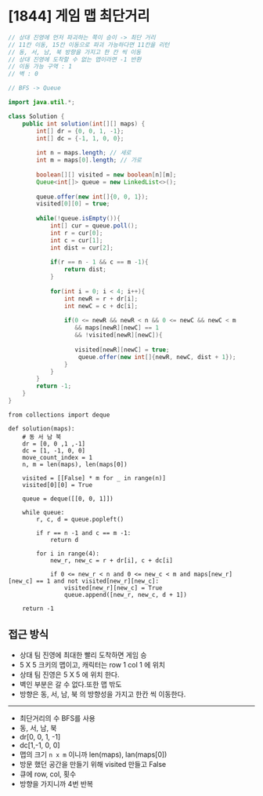 # [1844] 게임 맵 최단거리

```java
// 상대 진영에 먼저 파괴하는 쪽이 승이 -> 최단 거리
// 11칸 이동, 15칸 이동으로 파괴 가능하다면 11칸을 리턴
// 동, 서, 남, 북 방향을 가지고 한 칸 씩 이동
// 상대 진영에 도착할 수 없는 맵이라면 -1 반환
// 이동 가능 구역 : 1
// 벽 : 0

// BFS -> Queue

import java.util.*;

class Solution {
    public int solution(int[][] maps) {
        int[] dr = {0, 0, 1, -1};
        int[] dc = {-1, 1, 0, 0};
        
        int n = maps.length; // 세로
        int m = maps[0].length; // 가로
        
        boolean[][] visited = new boolean[n][m];
        Queue<int[]> queue = new LinkedList<>();        
        
        queue.offer(new int[]{0, 0, 1});
        visited[0][0] = true;
        
        while(!queue.isEmpty()){
            int[] cur = queue.poll();
            int r = cur[0];
            int c = cur[1];
            int dist = cur[2];
            
            if(r == n - 1 && c == m -1){
                return dist;
            }
            
            for(int i = 0; i < 4; i++){
                int newR = r + dr[i];
                int newC = c + dc[i];
                
                if(0 <= newR && newR < n && 0 <= newC && newC < m 
                   && maps[newR][newC] == 1 
                   && !visited[newR][newC]){
                    
                   visited[newR][newC] = true;
                    queue.offer(new int[]{newR, newC, dist + 1});
                }
            }
        }
        return -1;
    }
}
```

```pyhton
from collections import deque

def solution(maps):
    # 동 서 남 북
    dr = [0, 0 ,1 ,-1] 
    dc = [1, -1, 0, 0]
    move_count_index = 1
    n, m = len(maps), len(maps[0])
    
    visited = [[False] * m for _ in range(n)]
    visited[0][0] = True
    
    queue = deque([[0, 0, 1]])
    
    while queue:
        r, c, d = queue.popleft()

        if r == n -1 and c == m -1:
            return d
        
        for i in range(4):
            new_r, new_c = r + dr[i], c + dc[i]
            
            if 0 <= new_r < n and 0 <= new_c < m and maps[new_r][new_c] == 1 and not visited[new_r][new_c]:
                visited[new_r][new_c] = True
                queue.append([new_r, new_c, d + 1])
    
    return -1
```

## 접근 방식

- 상대 팀 진영에 최대한 빨리 도착하면 게임 승
- 5 X 5 크키의 맵이고, 캐릭터는 row 1 col 1 에 위치
- 상태 팀 진영은 5 X 5 에 위치 한다.
- 벽인 부분은 갈 수 없다.또한 맵 밖도
- 방향은 동, 서, 남, 북 의 방향성을 가지고 한칸 씩 이동한다.

---
 
- 최단거리의 수 BFS를 사용
- 동, 서, 남, 북
- dr[0, 0, 1, -1]
- dc[1,-1, 0, 0]
- 맵의 크기 `n x m` 이니까 len(maps), lan(maps[0])
- 방문 했던 공간을 만들기 위해 visited 만들고 False
- 큐에 row, col, 횟수
- 방향을 가지니까 4번 반복



